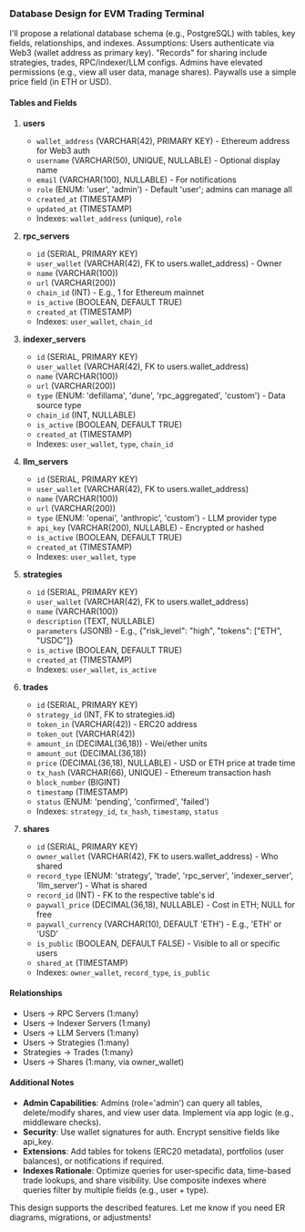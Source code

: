 ### Database Design for EVM Trading Terminal

I'll propose a relational database schema (e.g., PostgreSQL) with tables, key fields, relationships, and indexes. Assumptions: Users authenticate via Web3 (wallet address as primary key). "Records" for sharing include strategies, trades, RPC/indexer/LLM configs. Admins have elevated permissions (e.g., view all user data, manage shares). Paywalls use a simple price field (in ETH or USD).

#### Tables and Fields

1. **users**
   - `wallet_address` (VARCHAR(42), PRIMARY KEY) - Ethereum address for Web3 auth
   - `username` (VARCHAR(50), UNIQUE, NULLABLE) - Optional display name
   - `email` (VARCHAR(100), NULLABLE) - For notifications
   - `role` (ENUM: 'user', 'admin') - Default 'user'; admins can manage all
   - `created_at` (TIMESTAMP)
   - `updated_at` (TIMESTAMP)
   - Indexes: `wallet_address` (unique), `role`

2. **rpc_servers**
   - `id` (SERIAL, PRIMARY KEY)
   - `user_wallet` (VARCHAR(42), FK to users.wallet_address) - Owner
   - `name` (VARCHAR(100))
   - `url` (VARCHAR(200))
   - `chain_id` (INT) - E.g., 1 for Ethereum mainnet
   - `is_active` (BOOLEAN, DEFAULT TRUE)
   - `created_at` (TIMESTAMP)
   - Indexes: `user_wallet`, `chain_id`

3. **indexer_servers**
   - `id` (SERIAL, PRIMARY KEY)
   - `user_wallet` (VARCHAR(42), FK to users.wallet_address)
   - `name` (VARCHAR(100))
   - `url` (VARCHAR(200))
   - `type` (ENUM: 'defillama', 'dune', 'rpc_aggregated', 'custom') - Data source type
   - `chain_id` (INT, NULLABLE)
   - `is_active` (BOOLEAN, DEFAULT TRUE)
   - `created_at` (TIMESTAMP)
   - Indexes: `user_wallet`, `type`, `chain_id`

4. **llm_servers**
   - `id` (SERIAL, PRIMARY KEY)
   - `user_wallet` (VARCHAR(42), FK to users.wallet_address)
   - `name` (VARCHAR(100))
   - `url` (VARCHAR(200))
   - `type` (ENUM: 'openai', 'anthropic', 'custom') - LLM provider type
   - `api_key` (VARCHAR(200), NULLABLE) - Encrypted or hashed
   - `is_active` (BOOLEAN, DEFAULT TRUE)
   - `created_at` (TIMESTAMP)
   - Indexes: `user_wallet`, `type`

5. **strategies**
   - `id` (SERIAL, PRIMARY KEY)
   - `user_wallet` (VARCHAR(42), FK to users.wallet_address)
   - `name` (VARCHAR(100))
   - `description` (TEXT, NULLABLE)
   - `parameters` (JSONB) - E.g., {"risk_level": "high", "tokens": ["ETH", "USDC"]}
   - `is_active` (BOOLEAN, DEFAULT TRUE)
   - `created_at` (TIMESTAMP)
   - Indexes: `user_wallet`, `is_active`

6. **trades**
   - `id` (SERIAL, PRIMARY KEY)
   - `strategy_id` (INT, FK to strategies.id)
   - `token_in` (VARCHAR(42)) - ERC20 address
   - `token_out` (VARCHAR(42))
   - `amount_in` (DECIMAL(36,18)) - Wei/ether units
   - `amount_out` (DECIMAL(36,18))
   - `price` (DECIMAL(36,18), NULLABLE) - USD or ETH price at trade time
   - `tx_hash` (VARCHAR(66), UNIQUE) - Ethereum transaction hash
   - `block_number` (BIGINT)
   - `timestamp` (TIMESTAMP)
   - `status` (ENUM: 'pending', 'confirmed', 'failed')
   - Indexes: `strategy_id`, `tx_hash`, `timestamp`, `status`

7. **shares**
   - `id` (SERIAL, PRIMARY KEY)
   - `owner_wallet` (VARCHAR(42), FK to users.wallet_address) - Who shared
   - `record_type` (ENUM: 'strategy', 'trade', 'rpc_server', 'indexer_server', 'llm_server') - What is shared
   - `record_id` (INT) - FK to the respective table's id
   - `paywall_price` (DECIMAL(36,18), NULLABLE) - Cost in ETH; NULL for free
   - `paywall_currency` (VARCHAR(10), DEFAULT 'ETH') - E.g., 'ETH' or 'USD'
   - `is_public` (BOOLEAN, DEFAULT FALSE) - Visible to all or specific users
   - `shared_at` (TIMESTAMP)
   - Indexes: `owner_wallet`, `record_type`, `is_public`

#### Relationships
- Users → RPC Servers (1:many)
- Users → Indexer Servers (1:many)
- Users → LLM Servers (1:many)
- Users → Strategies (1:many)
- Strategies → Trades (1:many)
- Users → Shares (1:many, via owner_wallet)

#### Additional Notes
- **Admin Capabilities**: Admins (role='admin') can query all tables, delete/modify shares, and view user data. Implement via app logic (e.g., middleware checks).
- **Security**: Use wallet signatures for auth. Encrypt sensitive fields like api_key.
- **Extensions**: Add tables for tokens (ERC20 metadata), portfolios (user balances), or notifications if required.
- **Indexes Rationale**: Optimize queries for user-specific data, time-based trade lookups, and share visibility. Use composite indexes where queries filter by multiple fields (e.g., user + type).

This design supports the described features. Let me know if you need ER diagrams, migrations, or adjustments!